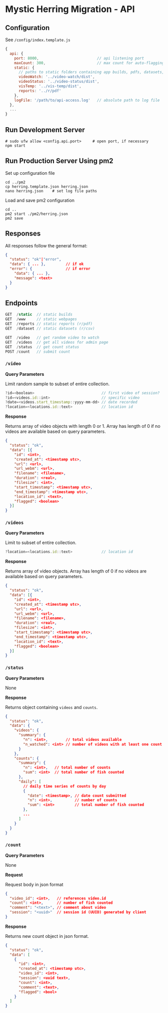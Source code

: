 Mystic Herring Migration - API
==============================

## Configuration

See `/config/index.template.js`

```js
{
  api: {
    port: 8000,                          // api listening port
    maxCount: 300,                       // max count for auto-flagging
    static: {
      // paths to static folders containing app builds, pdfs, datasets, etc
      videoWatch: '../video-watch/dist',
      videoStatus: '../video-status/dist',
      visTemp: '../vis-temp/dist',
      reports: '../r/pdf'
    },
    logFile: '/path/to/api-access.log'   // absolute path to log file
  },
  ...
}
```

## Run Development Server

```
# sudo ufw allow <config.api.port>     # open port, if necessary
npm start
```

## Run Production Server Using pm2

Set up configuration file

```
cd ../pm2
cp herring.template.json herring.json
nano herring.json    # set log file paths
```

Load and save pm2 configuration

```
cd ..
pm2 start ./pm2/herring.json
pm2 save
```

## Responses

All responses follow the general format:

```json
{
  "status": "ok"|"error",
  "data": { ... },         // if ok
  "error": {               // if error
    "data": { ... },
    "message": <text>
  }
}
```

## Endpoints

```js
GET  /static  // static builds
GET  /www     // static webpages
GET  /reports // static reports (r/pdf)
GET  /dataset // static datasets (r/csv)

GET  /video   // get random video to watch
GET  /videos  // get all videos for admin page
GET  /status  // get count status
POST /count   // submit count
```

### `/video`

**Query Parameters**

Limit random sample to subset of entire collection.

```js
?id=<boolean>                              // first video of session?
?id=<videos.id::int>                       // specific video
?date=<videos.start_timestamp::yyyy-mm-dd> // date recorded
?location=<locations.id::text>             // location id
```

**Response**

Returns array of video objects with length 0 or 1. Array has length of 0 if no videos are available based on query parameters.

```json
{
  "status": "ok",
  "data": [{
    "id": <int>,
    "created_at": <timestamp utc>,
    "url": <url>,
    "url_webm": <url>,
    "filename": <filename>,
    "duration": <real>,
    "filesize": <int>,
    "start_timestamp": <timestamp utc>,
    "end_timestamp": <timestamp utc>,
    "location_id": <text>,
    "flagged": <boolean>
  }]
}
```

### `/videos`

**Query Parameters**

Limit to subset of entire collection.

```js
?location=<locations.id::text>             // location id
```

**Response**

Returns array of video objects. Array has length of 0 if no videos are available based on query parameters.

```json
{
  "status": "ok",
  "data": [{
    "id": <int>,
    "created_at": <timestamp utc>,
    "url": <url>,
    "url_webm": <url>,
    "filename": <filename>,
    "duration": <real>,
    "filesize": <int>,
    "start_timestamp": <timestamp utc>,
    "end_timestamp": <timestamp utc>,
    "location_id": <text>,
    "flagged": <boolean>
  }]
}
```

### `/status`

**Query Parameters**

None

**Response**

Returns object containing `videos` and `counts`.

```json
{
  "status": "ok",
  "data": {
    "videos": {
      "summary": {
        "n": <int>,        // total videos available
        "n_watched": <int> // number of videos with at least one count
      }
    },
    "counts": {
      "summary": {
        "n": <int>,   // total number of counts
        "sum": <int>  // total number of fish counted
      },
      "daily": [
        // daily time series of counts by day
        {
          "date": <timestamp>, // date count submitted
          "n": <int>,          // number of counts
          "sum": <int>         // total number of fish counted
        },
        ...
      ]
    }
  }
}
```


### `/count`

**Query Parameters**

None

**Request**

Request body in json format

```json
{
  "video_id": <int>,   // references video.id
  "count": <int>,      // number of fish counted
  "comment": "<text>", // comment about video
  "session": "<uuid>"  // session id (UUID) generated by client
}
```

**Response**

Returns new count object in json format.

```json
{
  "status": "ok",
  "data": [
    {
      "id": <int>,
      "created_at": <timestamp utc>,
      "video_id": <int>,
      "session": <uuid text>,
      "count": <int>,
      "comment": <text>,
      "flagged": <bool>
    }
  ]
}
```
